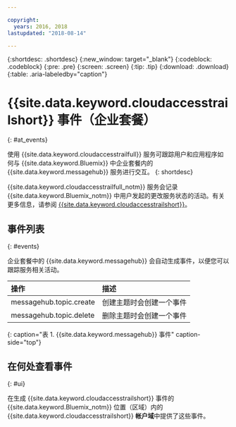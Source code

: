 ```yaml
---

copyright:
  years: 2016, 2018
lastupdated: "2018-08-14"

---
```


{:shortdesc: .shortdesc}
{:new_window: target="_blank"}
{:codeblock: .codeblock}
{:pre: .pre}
{:screen: .screen}
{:tip: .tip}
{:download: .download}
{:table: .aria-labeledby="caption"}

<!-- Name your file `at-events.md` and include it in the Reference nav group in your toc file. -->

# {{site.data.keyword.cloudaccesstrailshort}} 事件（企业套餐）
{: #at_events}

使用 {{site.data.keyword.cloudaccesstrailfull}} 服务可跟踪用户和应用程序如何与 {{site.data.keyword.Bluemix}} 中企业套餐内的 {{site.data.keyword.messagehub}} 服务进行交互。
{: shortdesc}

{{site.data.keyword.cloudaccesstrailfull_notm}} 服务会记录 {{site.data.keyword.Bluemix_notm}} 中用户发起的更改服务状态的活动。有关更多信息，请参阅 [{{site.data.keyword.cloudaccesstrailshort}}](/docs/services/cloud-activity-tracker/index.html#getting-started-with-cla)。

<!-- You can create different sections to group events by area. -->

## 事件列表
{: #events}

<!-- Make sure you introduce the table with a detailed description that immediately precedes it. For example, see https://console.bluemix.net/docs/services/cloud-activity-tracker/services/at_events_cf.html#catalog. -->

企业套餐中的 {{site.data.keyword.messagehub}} 会自动生成事件，以便您可以跟踪服务相关活动。

|操作 |描述                                                         |
|:-------|:------------|
| messagehub.topic.create |创建主题时会创建一个事件|
| messagehub.topic.delete |删除主题时会创建一个事件|
{: caption="表 1. {{site.data.keyword.messagehub}} 事件" caption-side="top"}

## 在何处查看事件
{: #ui}

<!-- For example, choose one of the following two options. -->

<!-- Option 2: Add the following sentence if your service sends events to the account domain. -->

在生成 {{site.data.keyword.cloudaccesstrailshort}} 事件的 {{site.data.keyword.Bluemix_notm}} 位置（区域）内的 {{site.data.keyword.cloudaccesstrailshort}} **帐户域**中提供了这些事件。










